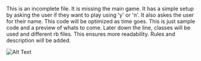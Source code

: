 This is an incomplete file. It is missing the main game. It has a simple setup by asking the user if they want to play using 'y' or 'n'. It also askes the user for their name. This code will be optimized as time goes. This is just sample code and a preview of whats to come. Later down the line, classes will be used and different rb files. This ensures more readability. Rules and description will be added.

![Alt Text](http://sd.keepcalm-o-matic.co.uk/i/keep-calm-and-stay-tuned-25.png)